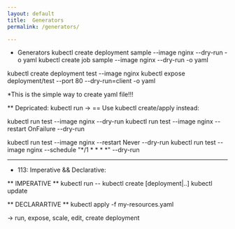 ```yaml
---
layout: default
title:  Generators
permalink: /generators/

---
```

 
  * Generators
  kubectl create deployment sample --image nginx --dry-run -o yaml
  kubectl create job sample --image nginx --dry-run -o yaml

  kubectl create deployment test --image nginx
  kubectl expose deployment/test --port 80 --dry-run=client -o yaml

  *This is the simple way to create yaml file!!!
 
  ** Depricated: kubectl run ->
  == Use kubectl create/apply instead:

  kubectl run test --image nginx --dry-run
  kubectl run test --image nginx --restart OnFailure --dry-run

  kubectl run test --image nginx --restart Never --dry-run
  kubectl run test --image nginx --schedule "*/1 * * * *" --dry-run

---
  * 113: Imperative && Declarative:

  ** IMPERATIVE **
  kubectl run -- 
  kubectl create [deployment|..] 
  kubectl update 

  ** DECLARARTIVE **
  kubectl apply -f my-resources.yaml
          
  -> run, expose, scale, edit, create deployment

  


